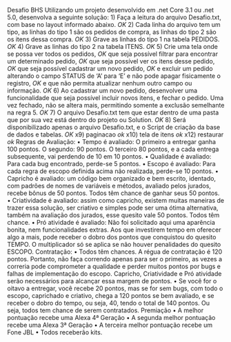 Desafio BHS
Utilizando um projeto desenvolvido em .net Core 3.1 ou .net 5.0, desenvolva a seguinte solução:
    1) Faça a leitura do arquivo Desafio.txt, com base no layout informado abaixo. *OK*
    2) Cada linha do arquivo tem um tipo, as linhas do tipo 1 são os pedidos de compra, as linhas do tipo 2 são os itens dessa compra. *OK*
    3) Grave as linhas do tipo 1 na tabela PEDIDOS. *OK*
    4) Grave as linhas do tipo 2 na tabela ITENS. *OK*
    5) Crie uma tela onde se possa ver todos os pedidos, *OK*
    que seja possível filtrar para encontrar um determinado pedido,  *OK*
    que seja possível ver os itens desse pedido, *OK*
    que seja possível cadastrar um novo pedido, *OK*
    e excluir um pedido alterando o campo STATUS de ‘A’ para ‘E’ e não pode apagar fisicamente o registro, *OK*
    e que não permita atualizar nenhum outro campo ou informação. *OK*
    6) Ao cadastrar um novo pedido, desenvolver uma funcionalidade que seja possível incluir novos itens, e fechar o pedido. 
    Uma vez fechado, não se altera mais, permitindo somente a exclusão semelhante na regra 5. *OK*
    7) O arquivo Desafio.txt tem que estar dentro de uma pasta que por sua vez está dentro do projeto ou Solution. *OK*
    8) Será disponibilizado apenas o arquivo Desafio.txt, e o Script de criação da base de dados e tabelas. *OK*
    x9) paginacao *ok*
    x10) tela de itens *ok*
    x12) restaurar *ok*
Regras de Avaliação:
    • Tempo é avaliado: O primeiro a entregar ganha 100 pontos. O segundo: 90 pontos. O terceiro 80 pontos, e a cada entrega subsequente, vai perdendo de 10 em 10 pontos.
    • Qualidade é avaliado: Para cada bug encontrado, perde-se 5 pontos.
    • Escopo é avaliado: Para cada regra de escopo definida acima não realizada, perde-se 10 pontos.
    • Capricho é avaliado: um código bem organizado e bem escrito, identado, com padrões de nomes de variáveis e métodos, avaliado pelos jurados, recebe bônus de 50 pontos. Todos têm chance de ganhar seus 50 pontos.
    • Criatividade é avaliado: assim como capricho, existem muitas maneiras de trazer essa solução, ser criativo e simples pode ser uma ótima alternativa, também na avaliação dos jurados, esse quesito vale 50 pontos. Todos têm chance.
    • Pró atividade é avaliado: Não foi solicitado aqui uma aparência bonita, nem funcionalidades extras. Aos que investirem tempo em oferecer algo a mais, pode receber o dobro dos pontos que conquistou do quesito TEMPO. O multiplicador só se aplica se não houver penalidades do quesito ESCOPO.
Contratação:
    • Todos têm chances. A régua de contratação é 120 pontos. Portanto, não faça correndo apenas para ser o primeiro, as vezes a correria pode comprometer a qualidade e perder muitos pontos por bugs e falhas de implementação do escopo. Capricho, Criatividade e Pró atividade serão necessários para alcançar essa margem de pontos.
    • Se você for o oitavo a entregar, você recebe 20 pontos, mas se for sem bugs, com todo o escopo, caprichado e criativo, chega a 120 pontos se bem avaliado, e se receber o dobro do tempo, ou seja, 40, tendo o total de 140 pontos. Ou seja, todos tem chance de serem contratados.
Premiação
    • A melhor pontuação recebe uma Alexa 4ª Geração
    • A segunda melhor pontuação recebe uma Alexa 3ª Geração
    • A terceira melhor pontuação recebe um Fone JBL
    • Todos receberão kits.